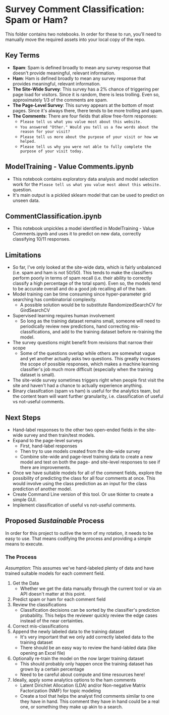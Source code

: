 # Survey Comment Classification:  Spam or Ham?
This folder contains two notebooks. In order for these to run, you'll need to manually move the required assets into your local copy of the repo.

## Key Terms
  - **Spam**: Spam is defined broadly to mean any survey response that doesn't provide meaningful, relevant information.
  - **Ham**:  Ham is defined broadly to mean any survey response that provides meaningful, relevant information.
  - **The Site-Wide Survey**:  This survey has a 2% chance of triggering per page load for visitors. Since it is random, there is less trolling. Even so, approximately 1/3 of the comments are spam.
  - **The Page-Level Survey**:  This survey appears at the bottom of most pages.
    Since it's always there, there tends to be more trolling and spam.
  - **The Comments**:  There are four fields that allow free-form responses:
    - `Please tell us what you value most about this website.`
    - `You answered "Other." Would you tell us a few words about the reason for your visit?`
    - `Please tell us more about the purpose of your visit or how we helped.`
    - `Please tell us why you were not able to fully complete the purpose of your
      visit today.`

## ModelTraining - Value Comments.ipynb
  - This notebook contains exploratory data analysis and model selection work for the `Please tell us what you value most about this website.` question. 
  - It's main output is a pickled sklearn model that can be used to predict on unseen data.

## CommentClassification.ipynb
  - This notebook unpickles a model identified in ModelTraining - Value Comments.ipynb and uses it to predict on new data, correctly classifying 10/11 responses. 

## Limitations
  - So far, I've only looked at the site-wide data, which is fairly unbalanced (i.e. spam and ham is not 50/50). This tends to make the classifiers perform poorly in terms of spam recall (i.e. their ability to correctly classify a high percentage of the total spam). Even so, the models tend to be accurate overall and do a good job recalling all of the ham.
  - Model training can be time consuming since hyper-parameter grid searching has combinatorial complexity.
    - A possible solution would be to substitute RandomizedSearchCV for GirdSearchCV
  - Supervised learning requires human involvement
    - So long as the training dataset remains small, someone will need to periodically review new predictions, hand correcting mis-classifications, and add to the training dataset before re-training the model.
  - The survey questions might benefit from revisions that narrow their scope
    - Some of the questions overlap while others are somewhat vague and yet another actually asks two questions. This greatly increases the scope of possible responses, which makes a machine learning classifier's job much more difficult (especially when the training dataset is small).
  - The site-wide survey sometimes triggers right when people first visit the site and haven't had a chance to actually experience anything.
  - Binary classifcation (spam vs ham) is useful for the analytics team, but the content team will want further granularity, i.e. classification of useful vs not-useful comments.

## Next Steps
  - Hand-label responses to the other two open-ended fields in the site-wide survey and then train/test models.
  - Expand to the page-level surveys
    - First, hand-label responses
    - Then try to use models created from the site-wide survey
    - Combine site-wide and page-level training data to create a new model and test on both the page- and site-level responses to see if there are improvements.
  - Once we have suitable models for all of the comment fields, explore the possibility of predicting the class for all four comments at once. This would involve using the class prediction as an input for the class prediction of another model. 
  - Create Command Line version of this tool. Or use tkinter to create a simple GUI.
  - Implement classification of useful vs not-useful comments.

## Proposed *Sustainable* Process
In order for this project to outlive the term of my rotation, it needs to be easy to use. That means codifying the process and providing a simple means to execute. 
### The Process
*Assumption*: This assumes we've hand-labeled plenty of data and have trained suitable models for each comment field.

  1. Get the Data
      - Whether we get the data manually through the current tool or via an API doesn't matter at this point.
  2. Predict spam or ham for each comment field
  3. Review the classifications
      - Classification decisions can be sorted by the classifier's prediction probability. This helps the reviewer quickly review the edge cases instead of the near certainties.
  4. Correct mis-classifications
  5. Append the newly labeled data to the training dataset
      - It's very important that we only add correctly labeled data to the training dataset
      - There should be an easy way to review the hand-labled data (like opening an Excel file)
  6. Optionally re-train the model on the now larger training dataset
     - This should probably only happen once the training dataset has grown by a certain percentage 
     - Need to be careful about compute and time resources here!
  7. Ideally, apply some analytics options to the ham comments
     - Latent Dirichlet Allocation (LDA) and/or Non-negative Matrix Factorization (NMF) for topic modeling
     - Create a tool that helps the analyst find comments similar to one they have in hand. This comment they have in hand could be a real one, or something they make up akin to a search.
